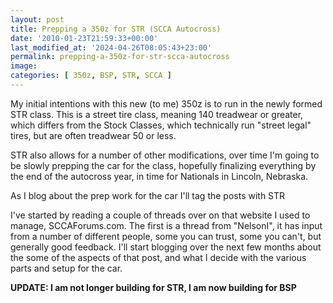 ```yaml
---
layout: post
title: Prepping a 350z for STR (SCCA Autocross)
date: '2010-01-23T21:59:33+00:00'
last_modified_at: '2024-04-26T08:05:43+23:00'
permalink: prepping-a-350z-for-str-scca-autocross
image:
categories: [ 350z, BSP, STR, SCCA ]
---
```

My initial intentions with this new (to me) 350z is to run in the newly formed STR class. This is a street tire class, meaning 140 treadwear or greater, which differs from the Stock Classes, which technically run "street legal" tires, but are often treadwear 50 or less. 

STR also allows for a number of other modifications, over time I'm going to be slowly prepping the car for the class, hopefully finalizing everything by the end of the autocross year, in time for Nationals in Lincoln, Nebraska.

As I blog about the prep work for the car I'll tag the posts with STR 

I've started by reading a couple of threads over on that website  I used to manage, SCCAForums.com. The first is a thread from "NelsonI", it has input from a number of different people, some you can trust, some you can't, but generally good feedback. I'll start blogging over the next few months about the some of the aspects of that post, and what I decide with the various parts and setup for the car.

**UPDATE: I am not longer building for STR, I am now building for BSP**
